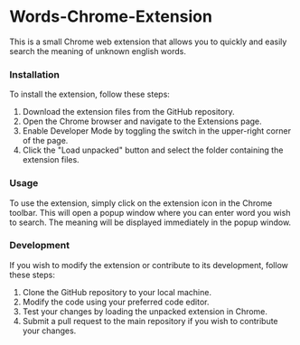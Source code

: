 ﻿# Words-Chrome-Extension

 
This is a small Chrome web extension that allows you to quickly and easily search the meaning of unknown english words. 

### Installation

To install the extension, follow these steps:

1.  Download the extension files from the GitHub repository.
2.  Open the Chrome browser and navigate to the Extensions page.
3.  Enable Developer Mode by toggling the switch in the upper-right corner of the page.
4.  Click the "Load unpacked" button and select the folder containing the extension files.


###  Usage

To use the extension, simply click on the extension icon in the Chrome toolbar. This will open a popup window where you can enter word you wish to search. The meaning will be displayed immediately in the popup window. 


### Development

If you wish to modify the extension or contribute to its development, follow these steps:

1.   Clone the GitHub repository to your local machine.
2.   Modify the code using your preferred code editor.
3.   Test your changes by loading the unpacked extension in Chrome.
4.   Submit a pull request to the main repository if you wish to contribute your changes.
